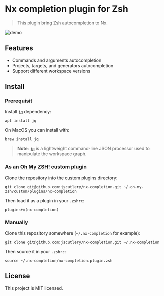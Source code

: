 # Nx completion plugin for Zsh

> This plugin bring Zsh autocompletion to Nx.

![demo](https://user-images.githubusercontent.com/8522558/111908149-67e8d780-8a58-11eb-9343-691f6d664163.gif)

## Features

- Commands and arguments autocompletion
- Projects, targets, and generators autocompletion
- Support different workspace versions

## Install

### Prerequisit

Install [`jq`](https://stedolan.github.io/jq/) dependency:

```shell
apt install jq
```

On MacOS you can install with: 

```shell
brew install jq
```

> **Note**: [`jq`](https://stedolan.github.io/jq/) is a lightweight command-line JSON processor used to manipulate the workspace graph.

### As an [Oh My ZSH!](https://github.com/robbyrussell/oh-my-zsh) custom plugin

Clone the repository into the custom plugins directory:

```shell
git clone git@github.com:jscutlery/nx-completion.git ~/.oh-my-zsh/custom/plugins/nx-completion
```

Then load it as a plugin in your `.zshrc`:

```shell
plugins+=(nx-completion)
```

### Manually

Clone this repository somewhere (`~/.nx-completion` for example):

```shell
git clone git@github.com:jscutlery/nx-completion.git ~/.nx-completion
```

Then source it in your `.zshrc`:

```shell
source ~/.nx-completion/nx-completion.plugin.zsh
```

## License

This project is MIT licensed.
